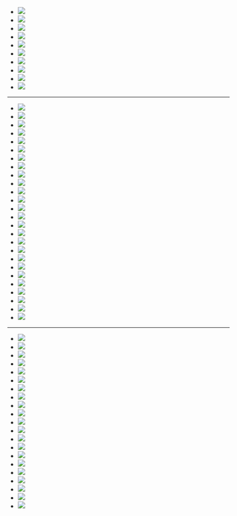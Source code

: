 - ![](https://raw.githubusercontent.com/175B005/maya_unity3/master/direction1-1-3.png)
- ![](https://raw.githubusercontent.com/175B005/maya_unity3/master/direction.jpg)
- ![](https://raw.githubusercontent.com/175B005/maya_unity3/master/direction1.jpg)
- ![](https://raw.githubusercontent.com/175B005/maya_unity3/master/direction2.jpg)
- ![](https://raw.githubusercontent.com/175B005/maya_unity3/master/direction3.jpg)
- ![](https://raw.githubusercontent.com/175B005/maya_unity3/master/direction4.jpg)
- ![](https://raw.githubusercontent.com/175B005/maya_unity3/master/direction5.jpg)
- ![](https://raw.githubusercontent.com/175B005/maya_unity3/master/direction7.jpg)
- ![](https://raw.githubusercontent.com/175B005/maya_unity3/master/direction9.jpg)
- ![](https://raw.githubusercontent.com/175B005/maya_unity3/master/direction10.jpg)

---

- ![](https://raw.githubusercontent.com/175B005/maya_unity3/master/direction1-3.jpg)
- ![](https://raw.githubusercontent.com/175B005/maya_unity3/master/direction2-3.jpg)
- ![](https://raw.githubusercontent.com/175B005/maya_unity3/master/direction3-3.jpg)
- ![](https://raw.githubusercontent.com/175B005/maya_unity3/master/direction4-3.jpg)
- ![](https://raw.githubusercontent.com/175B005/maya_unity3/master/direction6-3.jpg)
- ![](https://raw.githubusercontent.com/175B005/maya_unity3/master/direction7-3.jpg)
- ![](https://raw.githubusercontent.com/175B005/maya_unity3/master/direction8-3.jpg)
- ![](https://raw.githubusercontent.com/175B005/maya_unity3/master/direction9-3.jpg)
- ![](https://raw.githubusercontent.com/175B005/maya_unity3/master/direction10-3.jpg)
- ![](https://raw.githubusercontent.com/175B005/maya_unity3/master/direction11-3.jpg)
- ![](https://raw.githubusercontent.com/175B005/maya_unity3/master/direction13-3.jpg)
- ![](https://raw.githubusercontent.com/175B005/maya_unity3/master/direction14-3.jpg)
- ![](https://raw.githubusercontent.com/175B005/maya_unity3/master/direction15-3.jpg)
- ![](https://raw.githubusercontent.com/175B005/maya_unity3/master/direction16-3.jpg)
- ![](https://raw.githubusercontent.com/175B005/maya_unity3/master/direction17-3.jpg)
- ![](https://raw.githubusercontent.com/175B005/maya_unity3/master/direction18-3.jpg)
- ![](https://raw.githubusercontent.com/175B005/maya_unity3/master/direction19-3.jpg)
- ![](https://raw.githubusercontent.com/175B005/maya_unity3/master/direction20-3.jpg)
- ![](https://raw.githubusercontent.com/175B005/maya_unity3/master/direction21-3.jpg)
- ![](https://raw.githubusercontent.com/175B005/maya_unity3/master/direction22-3.jpg)
- ![](https://raw.githubusercontent.com/175B005/maya_unity3/master/direction23-3.jpg)
- ![](https://raw.githubusercontent.com/175B005/maya_unity3/master/direction24-3.jpg)
- ![](https://raw.githubusercontent.com/175B005/maya_unity3/master/direction25-3.jpg)
- ![](https://raw.githubusercontent.com/175B005/maya_unity3/master/direction26-3.jpg)
- ![](https://raw.githubusercontent.com/175B005/maya_unity3/master/direction27-3.jpg)
- ![](https://raw.githubusercontent.com/175B005/maya_unity3/master/direction28-3.jpg)

---

- ![](https://raw.githubusercontent.com/175B005/maya_unity3/master/directionj.jpg)
- ![](https://raw.githubusercontent.com/175B005/maya_unity3/master/directionx1.jpg)
- ![](https://raw.githubusercontent.com/175B005/maya_unity3/master/directionx2.jpg)
- ![](https://raw.githubusercontent.com/175B005/maya_unity3/master/directionx3.jpg)
- ![](https://raw.githubusercontent.com/175B005/maya_unity3/master/directionx4.jpg)
- ![](https://raw.githubusercontent.com/175B005/maya_unity3/master/directionx5.jpg)
- ![](https://raw.githubusercontent.com/175B005/maya_unity3/master/directionx6.jpg)
- ![](https://raw.githubusercontent.com/175B005/maya_unity3/master/directionx7.jpg)
- ![](https://raw.githubusercontent.com/175B005/maya_unity3/master/directionx8.jpg)
- ![](https://raw.githubusercontent.com/175B005/maya_unity3/master/directionx9.jpg)
- ![](https://raw.githubusercontent.com/175B005/maya_unity3/master/directionx10.jpg)
- ![](https://raw.githubusercontent.com/175B005/maya_unity3/master/directionx11.jpg)
- ![](https://raw.githubusercontent.com/175B005/maya_unity3/master/directionx12.jpg)
- ![](https://raw.githubusercontent.com/175B005/maya_unity3/master/directionx13.jpg)
- ![](https://raw.githubusercontent.com/175B005/maya_unity3/master/directionx14.jpg)
- ![](https://raw.githubusercontent.com/175B005/maya_unity3/master/directionx15.jpg)
- ![](https://raw.githubusercontent.com/175B005/maya_unity3/master/directionx16.jpg)
- ![](https://raw.githubusercontent.com/175B005/maya_unity3/master/directionx17.jpg)
- ![](https://raw.githubusercontent.com/175B005/maya_unity3/master/directionx18.jpg)
- ![](https://raw.githubusercontent.com/175B005/maya_unity3/master/directionx19.jpg)
- ![](https://raw.githubusercontent.com/175B005/maya_unity3/master/directionx20.jpg)

